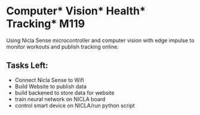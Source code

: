 # Computer* Vision* Health* Tracking* M119

Using Nicla Sense microcontroller and computer vision with edge impulse to monitor workouts and publish tracking online.


## Tasks Left:

* Connect Nicla Sense to Wifi
* Build Website to publish data
* build backened to store data for website
* train neural network on NICLA board
* control smart device on NICLA/run python script

